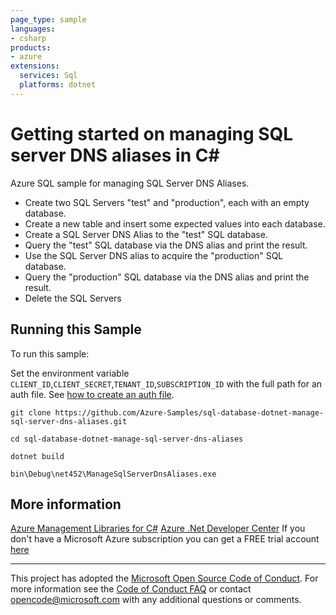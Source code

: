 ```yaml
---
page_type: sample
languages:
- csharp
products:
- azure
extensions:
  services: Sql
  platforms: dotnet
---
```


# Getting started on managing SQL server DNS aliases in C# #

 Azure SQL sample for managing SQL Server DNS Aliases.
  - Create two SQL Servers "test" and "production", each with an empty database.
  - Create a new table and insert some expected values into each database.
  - Create a SQL Server DNS Alias to the "test" SQL database.
  - Query the "test" SQL database via the DNS alias and print the result.
  - Use the SQL Server DNS alias to acquire the "production" SQL database.
  - Query the "production" SQL database via the DNS alias and print the result.
  - Delete the SQL Servers


## Running this Sample ##

To run this sample:

Set the environment variable `CLIENT_ID`,`CLIENT_SECRET`,`TENANT_ID`,`SUBSCRIPTION_ID` with the full path for an auth file. See [how to create an auth file](https://github.com/Azure/azure-libraries-for-net/blob/master/AUTH.md).

    git clone https://github.com/Azure-Samples/sql-database-dotnet-manage-sql-server-dns-aliases.git

    cd sql-database-dotnet-manage-sql-server-dns-aliases

    dotnet build

    bin\Debug\net452\ManageSqlServerDnsAliases.exe

## More information ##

[Azure Management Libraries for C#](https://github.com/Azure/azure-sdk-for-net/)
[Azure .Net Developer Center](https://azure.microsoft.com/en-us/develop/net/)
If you don't have a Microsoft Azure subscription you can get a FREE trial account [here](http://go.microsoft.com/fwlink/?LinkId=330212)

---

This project has adopted the [Microsoft Open Source Code of Conduct](https://opensource.microsoft.com/codeofconduct/). For more information see the [Code of Conduct FAQ](https://opensource.microsoft.com/codeofconduct/faq/) or contact [opencode@microsoft.com](mailto:opencode@microsoft.com) with any additional questions or comments.